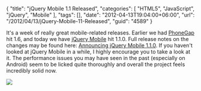 {
	"title": "jQuery Mobile 1.1 Released",
	"categories": [
		"HTML5",
		"JavaScript",
		"jQuery",
		"Mobile"
	],
	"tags": [],
	"date": "2012-04-13T19:04:00+06:00",
	"url": "/2012/04/13/jQuery-Mobile-11-Released",
	"guid": "4589"
}

It's a week of really great mobile-related releases. Earlier we had <a href="http://www.phonegap.com">PhoneGap</a> hit 1.6, and today we have <a href="http://www.jquerymobile.com">jQuery Mobile</a> hit 1.1.0. Full release notes on the changes may be found here: <a href="http://jquerymobile.com/blog/2012/04/13/announcing-jquery-mobile-1-1-0/">Announcing jQuery Mobile 1.1.0</a>. If you haven't looked at jQuery Mobile in a while, I highly encourage you to take a look at it. The performance issues you may have seen in the past (especially on Android) seem to be licked quite thoroughly and overall the project feels incredibly solid now. 

<img src="https://static.raymondcamden.com/images/jquery-mobile-11.png" />
